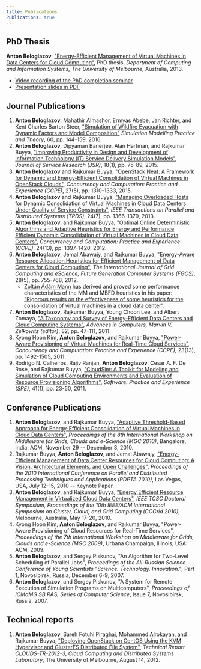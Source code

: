 ```yaml
---
title: Publications
Publications: true
---
```


## PhD Thesis

**Anton Beloglazov**, ["Energy-Efficient Management of Virtual Machines in Data
Centers for Cloud Computing"](/thesis.pdf), PhD thesis, _Department of Computing
and Information Systems, The University of Melbourne_, Australia, 2013.

* [Video recording of the PhD completion
  seminar](https://www.youtube.com/watch?v=pPQ-tuKoSss)
* [Presentation slides in PDF](/thesis-slides.pdf)


## Journal Publications

1. **Anton Beloglazov**, Mahathir Almashor, Ermyas Abebe, Jan Richter, and Kent
   Charles Barton Steer, ["Simulation of Wildfire Evacuation with Dynamic
   Factors and Model Composition"](/papers/2016-smpt-wildfire-evacuation.pdf)
   _Simulation Modelling Practice and Theory_, 60, pp. 144-159, 2016.
1. **Anton Beloglazov**, Dipyaman Banerjee, Alan Hartman, and Rajkumar Buyya,
   ["Improving Productivity in Design and Development of Information Technology
   (IT) Service Delivery Simulation
   Models"](/papers/2015-jsr-service-simulation.pdf), _Journal of Service
   Research (JSR)_, 18(1), pp. 75-89, 2015.
1. **Anton Beloglazov** and Rajkumar Buyya, ["OpenStack Neat: A Framework for
   Dynamic and Energy-Efficient Consolidation of Virtual Machines in OpenStack
   Clouds"](/papers/2015-ccpe-openstack-neat.pdf), _Concurrency and Computation:
   Practice and Experience (CCPE)_, 27(5), pp. 1310-1333, 2015.
1. **Anton Beloglazov** and Rajkumar Buyya, ["Managing Overloaded Hosts for
   Dynamic Consolidation of Virtual Machines in Cloud Data Centers Under Quality
   of Service Constraints"](/papers/2013-tpds-managing-overloaded-hosts.pdf),
   _IEEE Transactions on Parallel and Distributed Systems (TPDS)_, 24(7), pp.
   1366-1379, 2013.
1. **Anton Beloglazov**, and Rajkumar Buyya, ["Optimal Online Deterministic
   Algorithms and Adaptive Heuristics for Energy and Performance Efficient
   Dynamic Consolidation of Virtual Machines in Cloud Data
   Centers"](/papers/2012-ccpe-vm-consolidation-algorithms.pdf), _Concurrency
   and Computation: Practice and Experience (CCPE)_, 24(13), pp.  1397-1420,
   2012.
1. **Anton Beloglazov**, Jemal Abawajy, and Rajkumar Buyya, ["Energy-Aware
   Resource Allocation Heuristics for Efficient Management of Data Centers for
   Cloud Computing"](/papers/2012-fgcs-vm-consolidation-heuristics.pdf), _The
   International Journal of Grid Computing and eScience, Future Generation
   Computer Systems (FGCS)_, 28(5), pp. 755-768, 2012.
     - <a href="http://www.cs.bme.hu/~manusz/">Zoltán Ádám Mann</a> has derived
       and proved some performance characteristics of the MM and MBFD heuristics
       in his paper: ["Rigorous results on the effectiveness of some heuristics
       for the consolidation of virtual machines in a cloud data
       center"](http://www.cs.bme.hu/~manusz/publications/FGCS-2015/Mann_FGCS_2015.pdf).
1. **Anton Beloglazov**, Rajkumar Buyya, Young Choon Lee, and Albert Zomaya, ["A
   Taxonomy and Survey of Energy-Efficient Data Centers and Cloud Computing
   Systems"](/papers/2011-advances-in-computers-taxonomy.pdf), _Advances in
   Computers, Marvin V. Zelkowitz (editor)_, 82, pp. 47-111, 2011.
1. Kyong Hoon Kim, **Anton Beloglazov**, and Rajkumar Buyya, ["Power-Aware
   Provisioning of Virtual Machines for Real-Time Cloud
   Services"](/papers/2011-ccpe-vm-provisioning-for-real-time-services.pdf),
   _Concurrency and Computation: Practice and Experience (CCPE)_, 23(13), pp.
   1492-1505, 2011.
1. Rodrigo N. Calheiros, Rajiv Ranjan, **Anton Beloglazov**, Cesar A. F. De
   Rose, and Rajkumar Buyya, ["CloudSim: A Toolkit for Modeling and Simulation
   of Cloud Computing Environments and Evaluation of Resource Provisioning
   Algorithms"](/papers/2011-spe-cloudsim.pdf), _Software: Practice and
   Experience (SPE)_, 41(1), pp. 23-50, 2011.


## Conference Publications

1. **Anton Beloglazov**, and Rajkumar Buyya, ["Adaptive Threshold-Based Approach
   for Energy-Efficient Consolidation of Virtual Machines in Cloud Data
   Centers"](/papers/2010-adaptive-threshold-mgc.pdf), _Proceedings of the 8th
   International Workshop on Middleware for Grids, Clouds and e-Science (MGC
   2010)_, Bangalore, India: ACM, November 29 -- December 3, 2010.
1. Rajkumar Buyya, **Anton Beloglazov**, and Jemal Abawajy, ["Energy-Efficient
   Management of Data Center Resources for Cloud Computing: A Vision,
   Architectural Elements, and Open
   Challenges"](/papers/2010-energy-efficient-pdpta.pdf), _Proceedings of the
   2010 International Conference on Parallel and Distributed Processing
   Techniques and Applications (PDPTA 2010)_, Las Vegas, USA, July 12-15, 2010
   -- Keynote Paper.
1. **Anton Beloglazov**, and Rajkumar Buyya, ["Energy Efficient Resource
   Management in Virtualized Cloud Data
   Centers"](/papers/2010-ccgrid-vm-consolidation.pdf), _IEEE TCSC Doctoral
   Symposium, Proceedings of the 10th IEEE/ACM International Symposium on
   Cluster, Cloud, and Grid Computing (CCGrid 2010)_, Melbourne, Australia, May
   17-20, 2010.
1. Kyong Hoon Kim, **Anton Beloglazov**, and Rajkumar Buyya, "Power-Aware
   Provisioning of Cloud Resources for Real-Time Services", _Proceedings of the
   7th International Workshop on Middleware for Grids, Clouds and e-Science (MGC
   2009)_, Urbana Champaign, Illinois, USA: ACM, 2009.
1. **Anton Beloglazov**, and Sergey Piskunov, "An Algorithm for Two-Level
   Scheduling of Parallel Jobs", _Proceedings of the All-Russian Science
   Conference of Young Scientists "Science. Technology. Innovation."_, Part
   1, Novosibirsk, Russia, December 6-9, 2007.
1. **Anton Beloglazov**, and Sergey Piskunov, "A System for Remote Execution of
   Simulation Programs on Multicomputers", _Proceedings of ICMaMG SB RAS, Series
   of Computer Science_, Issue 7, Novosibirsk, Russia, 2007.


## Technical reports

1. **Anton Beloglazov**, Sareh Fotuhi Piraghaj, Mohammed Alrokayan, and Rajkumar
   Buyya, ["Deploying OpenStack on CentOS Using the KVM Hypervisor and GlusterFS
   Distributed File System"](/papers/2012-openstack-deployment-report.pdf),
   _Technical Report CLOUDS-TR-2012-3, Cloud Computing and Distributed Systems
   Laboratory_, The University of Melbourne, August 14, 2012.
